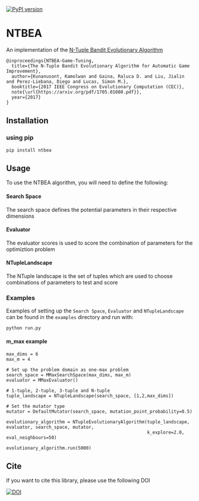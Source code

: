 [![PyPI version](https://badge.fury.io/py/NTBEA.svg)](https://badge.fury.io/py/NTBEA)

# NTBEA
An implementation of the [N-Tuple Bandit Evolutionary Algorithm](https://arxiv.org/pdf/1705.01080.pdf)

```
@inproceedings{NTBEA-Game-Tuning,
  title={The N-Tuple Bandit Evolutionary Algorithm for Automatic Game Improvement},
  author={Kunanusont, Kamolwan and Gaina, Raluca D. and Liu, Jialin and Perez-Liebana, Diego and Lucas, Simon M.},
  booktitle={2017 IEEE Congress on Evolutionary Computation (CEC)},
  note{\url{https://arxiv.org/pdf/1705.01080.pdf}},
  year={2017}
}
```

## Installation

### using pip

```
pip install ntbea
```

## Usage

To use the NTBEA algorithm, you will need to define the following:

#### Search Space
The search space defines the potential parameters in their respective dimensions

#### Evaluator
The evaluator scores is used to score the combination of parameters for the optimiztion problem

#### NTupleLandscape
The NTuple landscape is the set of tuples which are used to choose combinations of parameters to test and score



### Examples

Examples of setting up the `Search Space`, `Evaluator` and `NTupleLandscape` can be found in the `examples` directory and run with:
```
python run.py
```

#### m_max example

```
max_dims = 6
max_m = 4

# Set up the problem domain as one-max problem
search_space = MMaxSearchSpace(max_dims, max_m)
evaluator = MMaxEvaluator()

# 1-tuple, 2-tuple, 3-tuple and N-tuple
tuple_landscape = NTupleLandscape(search_space, [1,2,max_dims])

# Set the mutator type
mutator = DefaultMutator(search_space, mutation_point_probability=0.5)

evolutionary_algorithm = NTupleEvolutionaryAlgorithm(tuple_landscape, evaluator, search_space, mutator,
                                                     k_explore=2.0, eval_neighbours=50)

evolutionary_algorithm.run(5000)
```


## Cite

If you want to cite this library, please use the following DOI

[![DOI](https://zenodo.org/badge/158810748.svg)](https://zenodo.org/badge/latestdoi/158810748)
